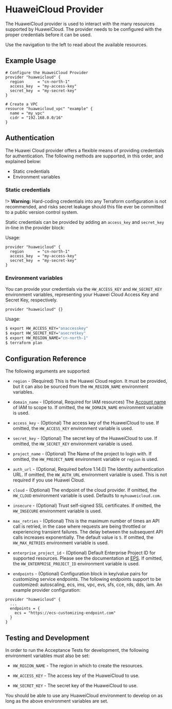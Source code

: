 # HuaweiCloud Provider

The HuaweiCloud provider is used to interact with the many resources
supported by HuaweiCloud. The provider needs to be configured with
the proper credentials before it can be used.

Use the navigation to the left to read about the available resources.

## Example Usage

```hcl
# Configure the HuaweiCloud Provider
provider "huaweicloud" {
  region      = "cn-north-1"
  access_key  = "my-access-key"
  secret_key  = "my-secret-key"
}

# Create a VPC
resource "huaweicloud_vpc" "example" {
  name = "my_vpc"
  cidr = "192.168.0.0/16"
}
```

## Authentication

The Huawei Cloud provider offers a flexible means of providing credentials for
authentication. The following methods are supported, in this order, and
explained below:

- Static credentials
- Environment variables

### Static credentials ###

!> **Warning:** Hard-coding credentials into any Terraform configuration is not
recommended, and risks secret leakage should this file ever be committed to a
public version control system.

Static credentials can be provided by adding an `access_key` and `secret_key`
in-line in the provider block:

Usage:

```hcl
provider "huaweicloud" {
  region      = "cn-north-1"
  access_key  = "my-access-key"
  secret_key  = "my-secret-key"
}
```

### Environment variables

You can provide your credentials via the `HW_ACCESS_KEY` and
`HW_SECRET_KEY` environment variables, representing your Huawei
Cloud Access Key and Secret Key, respectively.

```hcl
provider "huaweicloud" {}
```

Usage:

```sh
$ export HW_ACCESS_KEY="anaccesskey"
$ export HW_SECRET_KEY="asecretkey"
$ export HW_REGION_NAME="cn-north-1"
$ terraform plan
```

## Configuration Reference

The following arguments are supported:

* `region` - (Required) This is the Huawei Cloud region. It must be provided,
  but it can also be sourced from the `HW_REGION_NAME` environment variables.

* `domain_name` - (Optional, Required for IAM resources) The
  [Account name](https://support.huaweicloud.com/en-us/usermanual-iam/iam_01_0552.html)
  of IAM to scope to. If omitted, the `HW_DOMAIN_NAME` environment variable is used.

* `access_key` - (Optional) The access key of the HuaweiCloud to use.
  If omitted, the `HW_ACCESS_KEY` environment variable is used.

* `secret_key` - (Optional) The secret key of the HuaweiCloud to use.
  If omitted, the `HW_SECRET_KEY` environment variable is used.

* `project_name` - (Optional) The Name of the project to login with.
  If omitted, the `HW_PROJECT_NAME` environment variable or `region` is used.

* `auth_url` - (Optional, Required before 1.14.0) The Identity authentication URL. If omitted, the
  `HW_AUTH_URL` environment variable is used. This is not required if you use Huawei Cloud.

* `cloud` - (Optional) The endpoint of the cloud provider. If omitted, the
  `HW_CLOUD` environment variable is used. Defaults to `myhuaweicloud.com`.

* `insecure` - (Optional) Trust self-signed SSL certificates. If omitted, the
  `HW_INSECURE` environment variable is used.

* `max_retries` - (Optional) This is the maximum number of times an API
  call is retried, in the case where requests are being throttled or
  experiencing transient failures. The delay between the subsequent API
  calls increases exponentially. The default value is `5`.
  If omitted, the `HW_MAX_RETRIES` environment variable is used.

* `enterprise_project_id` - (Optional) Default Enterprise Project ID for supported resources.
  Please see the documentation at [EPS](https://registry.terraform.io/providers/huaweicloud/huaweicloud/latest/docs/data-sources/eps).
  If omitted, the `HW_ENTERPRISE_PROJECT_ID` environment variable is used.

* `endpoints` - (Optional) Configuration block in key/value pairs for customizing service endpoints.
  The following endpoints support to be customized: autoscaling, ecs, ims, vpc, evs, sfs, cce, rds, dds, iam.
  An example provider configuration:

```hcl
provider "huaweicloud" {
  ...
  endpoints = {
    ecs = "https://ecs-customizing-endpoint.com"
  }
}
```


## Testing and Development

In order to run the Acceptance Tests for development, the following environment
variables must also be set:

* `HW_REGION_NAME` - The region in which to create the resources.

* `HW_ACCESS_KEY` - The access key of the HuaweiCloud to use.

* `HW_SECRET_KEY` - The secret key of the HuaweiCloud to use.


You should be able to use any HuaweiCloud environment to develop on as long as the
above environment variables are set.
